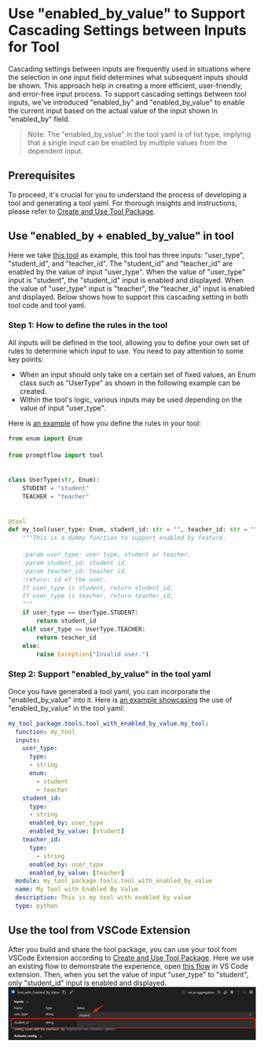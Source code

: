 # Use "enabled_by_value" to Support Cascading Settings between Inputs for Tool

Cascading settings between inputs are frequently used in situations where the selection in one input field determines what subsequent inputs should be shown.
This approach help in creating a more efficient, user-friendly, and error-free input process.
To support cascading settings between tool inputs, we've introduced "enabled_by" and "enabled_by_value" to enable the current input based on the actual value of the input shown in "enabled_by" field.

> Note: The "enabled_by_value" in the tool yaml is of list type, implying that a single input can be enabled by multiple values from the dependent input.

## Prerequisites
To proceed, it's crucial for you to understand the process of developing a tool and generating a tool yaml. For thorough insights and instructions, please refer to [Create and Use Tool Package](create-and-use-tool-package.md).

## Use "enabled_by + enabled_by_value" in tool
Here we take [this tool](https://github.com/microsoft/promptflow/blob/main/examples/tools/tool-package-quickstart/my_tool_package/tools/tool_with_enabled_by_value.py) as example, this tool has three inputs:
"user_type", "student_id", and "teacher_id".
The "student_id" and "teacher_id" are enabled by the value of input "user_type". When the value of "user_type" input is "student", the "student_id" input is enabled and displayed.
When the value of "user_type" input is "teacher", the "teacher_id" input is enabled and displayed.
Below shows how to support this cascading setting in both tool code and tool yaml.

### Step 1: How to define the rules in the tool
All inputs will be defined in the tool, allowing you to define your own set of rules to determine which input to use. You need to pay attention to some key points:
* When an input should only take on a certain set of fixed values, an Enum class such as "UserType" as shown in the following example can be created.
* Within the tool's logic, various inputs may be used depending on the value of input "user_type".

Here is [an example](https://github.com/microsoft/promptflow/blob/main/examples/tools/tool-package-quickstart/my_tool_package/tools/tool_with_enabled_by_value.py) of how you define the rules in your tool:


```python
from enum import Enum

from promptflow import tool


class UserType(str, Enum):
    STUDENT = "student"
    TEACHER = "teacher"


@tool
def my_tool(user_type: Enum, student_id: str = "", teacher_id: str = "") -> str:
    """This is a dummy function to support enabled by feature.

    :param user_type: user type, student or teacher.
    :param student_id: student id.
    :param teacher_id: teacher id.
    :return: id of the user.
    If user_type is student, return student_id.
    If user_type is teacher, return teacher_id.
    """
    if user_type == UserType.STUDENT:
        return student_id
    elif user_type == UserType.TEACHER:
        return teacher_id
    else:
        raise Exception("Invalid user.")
```

### Step 2: Support "enabled_by_value" in the tool yaml
Once you have generated a tool yaml, you can incorporate the "enabled_by_value" into it. Here is [an example showcasing](https://github.com/microsoft/promptflow/blob/main/examples/tools/tool-package-quickstart/my_tool_package/yamls/tool_with_enabled_by_value.yaml) the use of "enabled_by_value" in the tool yaml:

```yaml
my_tool_package.tools.tool_with_enabled_by_value.my_tool:
  function: my_tool
  inputs:
    user_type:
      type:
      - string
      enum:
        - student
        - teacher
    student_id:
      type:
      - string
      enabled_by: user_type
      enabled_by_value: [student]
    teacher_id:
      type:
        - string
      enabled_by: user_type
      enabled_by_value: [teacher]
  module: my_tool_package.tools.tool_with_enabled_by_value
  name: My Tool with Enabled By Value
  description: This is my tool with enabled by value
  type: python
```

## Use the tool from VSCode Extension
After you build and share the tool package, you can use your tool from VSCode Extension according to [Create and Use Tool Package](create-and-use-tool-package.md).
Here we use an existing flow to demonstrate the experience, open [this flow](https://github.com/microsoft/promptflow/tree/main/examples/flows/standard/flow-with-enabled-by-value) in VS Code extension. Then, when you set the value of input "user_type" to "student", only "student_id" input is enabled and displayed.
![enabled_by_value.png](../../media/how-to-guides/develop-a-tool/enabled_by_value.png)